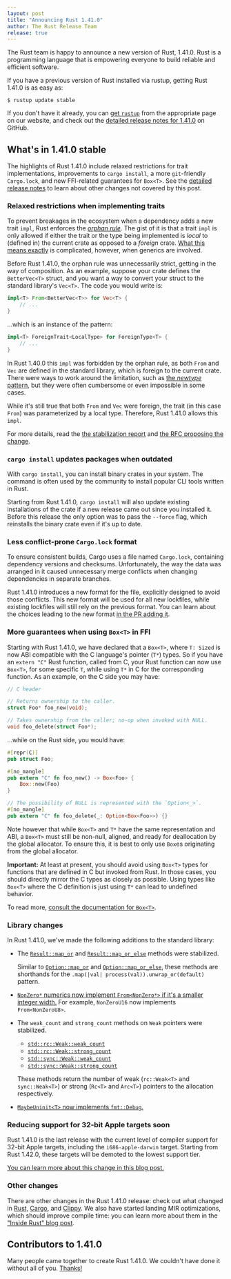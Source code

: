 ```yaml
---
layout: post
title: "Announcing Rust 1.41.0"
author: The Rust Release Team
release: true
---
```


The Rust team is happy to announce a new version of Rust, 1.41.0. Rust is a
programming language that is empowering everyone to build reliable and
efficient software.

If you have a previous version of Rust installed via rustup, getting Rust
1.41.0 is as easy as:

```console
$ rustup update stable
```

If you don't have it already, you can [get `rustup`][install] from the
appropriate page on our website, and check out the [detailed release notes for
1.41.0][notes] on GitHub.

[install]: https://www.rust-lang.org/install.html
[notes]: https://github.com/rust-lang/rust/blob/master/RELEASES.md#version-1410-2020-01-30

## What's in 1.41.0 stable

The highlights of Rust 1.41.0 include relaxed restrictions for trait
implementations, improvements to `cargo install`, a more `git`-friendly
`Cargo.lock`, and new FFI-related guarantees for `Box<T>`. See the [detailed
release notes][notes] to learn about other changes not covered by this post.

### Relaxed restrictions when implementing traits

[book_orphan]: https://doc.rust-lang.org/book/ch10-02-traits.html#implementing-a-trait-on-a-type
[ref_orphan]: https://doc.rust-lang.org/reference/items/implementations.html#trait-implementation-coherence
[book_newtype]: https://doc.rust-lang.org/book/ch19-03-advanced-traits.html#using-the-newtype-pattern-to-implement-external-traits-on-external-types
[report_orphan]: https://github.com/rust-lang/rust/issues/63599
[rfc_orphan]: https://rust-lang.github.io/rfcs/2451-re-rebalancing-coherence.html

To prevent breakages in the ecosystem when a dependency adds a new trait
`impl`, Rust enforces the [*orphan rule*][book_orphan]. The gist of it is that
a trait `impl` is only allowed if either the trait or the type being
implemented is *local* to (defined in) the current crate as opposed to a
*foreign* crate. [What this means exactly][ref_orphan] is complicated, however,
when generics are involved.

Before Rust 1.41.0, the orphan rule was unnecessarily strict, getting in the
way of composition. As an example, suppose your crate defines the
`BetterVec<T>` struct, and you want a way to convert your struct to the
standard library's `Vec<T>`. The code you would write is:

```rust
impl<T> From<BetterVec<T>> for Vec<T> {
    // ...
}
```

...which is an instance of the pattern:

```rust
impl<T> ForeignTrait<LocalType> for ForeignType<T> {
    // ...
}
```

In Rust 1.40.0 this `impl` was forbidden by the orphan rule, as both `From` and
`Vec` are defined in the standard library, which is foreign to the current
crate. There were ways to work around the limitation, such as [the *newtype*
pattern][book_newtype], but they were often cumbersome or even impossible in
some cases.

While it's still true that both `From` and `Vec` were foreign, the trait (in
this case `From`) was parameterized by a local type. Therefore, Rust 1.41.0
allows this `impl`.

For more details, read the [the stabilization report][report_orphan] and [the
RFC proposing the change][rfc_orphan].

### `cargo install` updates packages when outdated

With `cargo install`, you can install binary crates in your system. The command
is often used by the community to install popular CLI tools written in Rust.

Starting from Rust 1.41.0, `cargo install` will also update existing
installations of the crate if a new release came out since you installed it.
Before this release the only option was to pass the `--force` flag, which
reinstalls the binary crate even if it's up to date.

### Less conflict-prone `Cargo.lock` format

To ensure consistent builds, Cargo uses a file named `Cargo.lock`, containing
dependency versions and checksums. Unfortunately, the way the data was arranged
in it caused unnecessary merge conflicts when changing dependencies in separate
branches.

Rust 1.41.0 introduces a new format for the file, explicitly designed to avoid
those conflicts. This new format will be used for all new lockfiles, while
existing lockfiles will still rely on the previous format. You can learn about
the choices leading to the new format [in the PR adding it][cargo/7070].

[cargo/7070]: https://github.com/rust-lang/cargo/pull/7070

### More guarantees when using `Box<T>` in FFI

[box_docs]: https://doc.rust-lang.org/std/boxed/index.html

Starting with Rust 1.41.0, we have declared that a `Box<T>`, where `T: Sized`
is now ABI compatible with the C language's pointer (`T*`) types. So if you
have an `extern "C"` Rust function, called from C, your Rust function can now
use `Box<T>`, for some specific `T`, while using `T*` in C for the
corresponding function. As an example, on the C side you may have:

```c
// C header

// Returns ownership to the caller.
struct Foo* foo_new(void);

// Takes ownership from the caller; no-op when invoked with NULL.
void foo_delete(struct Foo*);
```

...while on the Rust side, you would have:

```rust
#[repr(C)]
pub struct Foo;

#[no_mangle]
pub extern "C" fn foo_new() -> Box<Foo> {
    Box::new(Foo)
}

// The possibility of NULL is represented with the `Option<_>`.
#[no_mangle]
pub extern "C" fn foo_delete(_: Option<Box<Foo>>) {}
```

Note however that while `Box<T>` and `T*` have the same representation and ABI,
a `Box<T>` must still be non-null, aligned, and ready for deallocation by the
global allocator. To ensure this, it is best to only use `Box`es originating
from the global allocator.

**Important:** At least at present, you should avoid using `Box<T>` types for
functions that are defined in C but invoked from Rust. In those cases, you
should directly mirror the C types as closely as possible. Using types like
`Box<T>` where the C definition is just using `T*` can lead to undefined
behavior.

To read more, [consult the documentation for `Box<T>`][box_docs].

### Library changes

[`Result::map_or`]: https://doc.rust-lang.org/std/result/enum.Result.html#method.map_or
[`Result::map_or_else`]: https://doc.rust-lang.org/std/result/enum.Result.html#method.map_or_else
[`Option::map_or`]: https://doc.rust-lang.org/std/option/enum.Option.html#method.map_or
[`Option::map_or_else`]: https://doc.rust-lang.org/std/option/enum.Option.html#method.map_or_else
[`std::rc::Weak::weak_count`]: https://doc.rust-lang.org/std/rc/struct.Weak.html#method.weak_count
[`std::rc::Weak::strong_count`]: https://doc.rust-lang.org/std/rc/struct.Weak.html#method.strong_count
[`std::sync::Weak::weak_count`]: https://doc.rust-lang.org/std/sync/struct.Weak.html#method.weak_count
[`std::sync::Weak::strong_count`]: https://doc.rust-lang.org/std/sync/struct.Weak.html#method.strong_count
[pr_66277]: https://github.com/rust-lang/rust/pull/66277
[pr_65013]: https://github.com/rust-lang/rust/pull/65013

In Rust 1.41.0, we've made the following additions to the standard library:

- The [`Result::map_or`] and [`Result::map_or_else`] methods were stabilized.

  Similar to [`Option::map_or`] and [`Option::map_or_else`], these methods are
  shorthands for the `.map(|val| process(val)).unwrap_or(default)` pattern.

- [`NonZero*` numerics now implement `From<NonZero*>` if it's a smaller integer
  width.][pr_66277] For example, `NonZeroU16` now implements `From<NonZeroU8>`.

- The `weak_count` and `strong_count` methods on `Weak` pointers were stabilized.

    - [`std::rc::Weak::weak_count`]
    - [`std::rc::Weak::strong_count`]
    - [`std::sync::Weak::weak_count`]
    - [`std::sync::Weak::strong_count`]

  These methods return the number of weak (`rc::Weak<T>` and `sync::Weak<T>`)
  or strong (`Rc<T>` and `Arc<T>`) pointers to the allocation respectively.

- [`MaybeUninit<T>` now implements `fmt::Debug`.][pr_65013]

### Reducing support for 32-bit Apple targets soon

Rust 1.41.0 is the last release with the current level of compiler support for
32-bit Apple targets, including the `i686-apple-darwin` target. Starting from
Rust 1.42.0, these targets will be demoted to the lowest support tier.

[You can learn more about this change in this blog post.][32bit-demotion]

[32bit-demotion]: https://blog.rust-lang.org/2020/01/03/reducing-support-for-32-bit-apple-targets.html

### Other changes

[relnotes-cargo]: https://doc.rust-lang.org/nightly/cargo/CHANGELOG.html#cargo-141-2020-01-30
[relnotes-clippy]: https://github.com/rust-lang/rust-clippy/blob/master/CHANGELOG.md#rust-141
[mir-opt]: https://blog.rust-lang.org/inside-rust/2019/12/02/const-prop-on-by-default.html

There are other changes in the Rust 1.41.0 release: check out what changed in
[Rust][notes], [Cargo][relnotes-cargo], and [Clippy][relnotes-clippy]. We also
have started landing MIR optimizations, which should improve compile time: you
can learn more about them in the ["Inside Rust" blog post][mir-opt].

## Contributors to 1.41.0

Many people came together to create Rust 1.41.0. We couldn't have done it
without all of you. [Thanks!](https://thanks.rust-lang.org/rust/1.41.0/)
